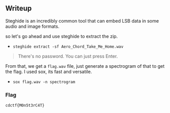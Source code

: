 ## Writeup

Steghide is an incredibly common tool that can embed LSB data in some audio and image formats.

so let's go ahead and use steghide to extract the zip.

- `steghide extract -sf Aero_Chord_Take_Me_Home.wav`

> There's no password. You can just press Enter.

From that, we get a `flag.wav` file, just generate a spectrogram of that to get the flag.
I used sox, its fast and versatile.

- `sox flag.wav -n spectrogram`

### Flag

`cdctf{M0n5t3rC4T}`

